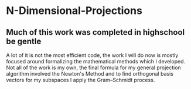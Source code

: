 # N-Dimensional-Projections
## Much of this work was completed in highschool be gentle
A lot of it is not the most efficient code, the work I will do now is mostly focused around formalizing the mathematical methods which I developed.  Not all of the work is my own, the final formula for my general projection algorithm involved the Newton's Method and to find orthogonal basis vectors for my subspaces I apply the Gram–Schmidt process.
